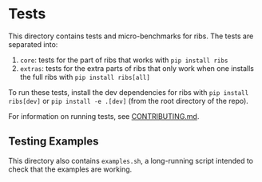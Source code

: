 # Tests

This directory contains tests and micro-benchmarks for ribs. The tests are
separated into:

1. `core`: tests for the part of ribs that works with `pip install ribs`
2. `extras`: tests for the extra parts of ribs that only work when one installs
   the full ribs with `pip install ribs[all]`

To run these tests, install the dev dependencies for ribs with
`pip install ribs[dev]` or `pip install -e .[dev]` (from the root directory of
the repo).

For information on running tests, see [CONTRIBUTING.md](../CONTRIBUTING.md).

## Testing Examples

This directory also contains `examples.sh`, a long-running script intended to
check that the examples are working.
